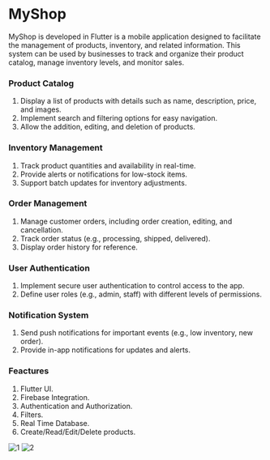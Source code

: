 #  MyShop

MyShop is developed in Flutter is a mobile application designed to facilitate the management of products, inventory, and related information. This system can be used by businesses to track and organize their product catalog, manage inventory levels, and monitor sales.

### Product Catalog
1.  Display a list of products with details such as name, description, price, and images.
2.  Implement search and filtering options for easy navigation.
3.  Allow the addition, editing, and deletion of products.

### Inventory Management
1.  Track product quantities and availability in real-time.
2.  Provide alerts or notifications for low-stock items.
3.  Support batch updates for inventory adjustments.

### Order Management
1.  Manage customer orders, including order creation, editing, and cancellation.
2.  Track order status (e.g., processing, shipped, delivered).
3.  Display order history for reference.


### User Authentication
1.  Implement secure user authentication to control access to the app.
2.  Define user roles (e.g., admin, staff) with different levels of permissions.

### Notification System
1.  Send push notifications for important events (e.g., low inventory, new order).
2.  Provide in-app notifications for updates and alerts.

### Feactures
1.  Flutter UI.
2.  Firebase Integration.
3.  Authentication and Authorization.
4.  Filters.
5.  Real Time Database.
6.  Create/Read/Edit/Delete products.

![1](https://github.com/ZaidAhmed404/product-management-system-flutter/assets/123987830/44d3c843-327b-4538-9a3a-142a8cdae4f9)
![2](https://github.com/ZaidAhmed404/product-management-system-flutter/assets/123987830/8ba43954-c178-4196-bc62-0bf947387163)







